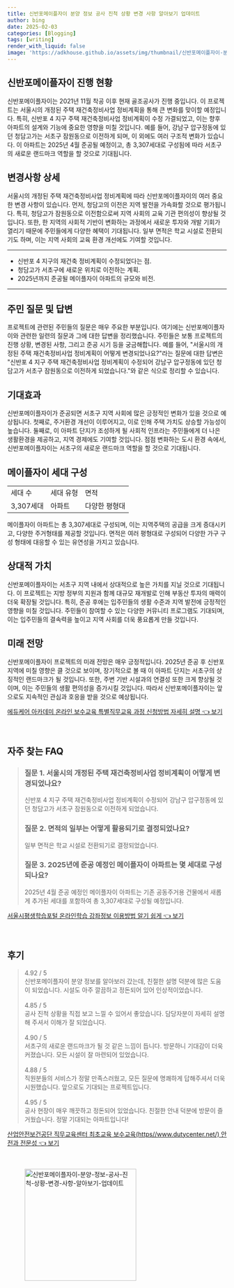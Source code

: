 ```yaml
---
title: 신반포메이플자이 분양 정보 공사 진척 상황 변경 사항 알아보기 업데이트
author: bing
date: 2025-02-03
categories: [Blogging]
tags: [writing]
render_with_liquid: false
image: 'https://adkhouse.github.io/assets/img/thumbnail/신반포메이플자이-분양-정보-공사-진척-상황-변경-사항-알아보기-업데이트.webp'
---
```



<h2 id='신반포메이플자이_진행현황'>신반포메이플자이 진행 현황</h2>

<p>신반포메이플자이는 2021년 11월 착공 이후 현재 골조공사가 진행 중입니다. 이 프로젝트는 서울시의 개정된 주택 재건축정비사업 정비계획을 통해 큰 변화를 맞이할 예정입니다. 특히, 신반포 4 지구 주택 재건축정비사업 정비계획이 수정 가결되었고, 이는 향후 아파트의 설계와 기능에 중요한 영향을 미칠 것입니다. 예를 들어, 강남구 압구정동에 있던 청담고가는 서초구 잠원동으로 이전하게 되며, 이 외에도 여러 구조적 변화가 있습니다. 이 아파트는 2025년 4월 준공될 예정이고, 총 3,307세대로 구성됨에 따라 서초구의 새로운 랜드마크 역할을 할 것으로 기대됩니다.</p>

<h2 id='변경사항_상세'>변경사항 상세</h2>

<p>서울시의 개정된 주택 재건축정비사업 정비계획에 따라 신반포메이플자이의 여러 중요한 변경 사항이 있습니다. 먼저, 청담고의 이전은 지역 발전을 가속화할 것으로 평가됩니다. 특히, 청담고가 잠원동으로 이전함으로써 지역 사회의 교육 기관 편의성이 향상될 것입니다. 또한, 한 지역의 사회적 기반이 변화하는 과정에서 새로운 투자와 개발 기회가 열리기 때문에 주민들에게 다양한 혜택이 기대됩니다. 일부 면적은 학교 시설로 전환되기도 하며, 이는 지역 사회의 교육 환경 개선에도 기여할 것입니다.</p>

<hr />

<ul>
    <li>신반포 4 지구의 재건축 정비계획이 수정되었다는 점.</li>
    <li>청담고가 서초구에 새로운 위치로 이전하는 계획.</li>
    <li>2025년까지 준공될 메이플자이 아파트의 규모와 비전.</li>
</ul>

<hr />

<h2 id='주민_질문답변'>주민 질문 및 답변</h2>

<p>프로젝트에 관련된 주민들의 질문은 매우 주요한 부분입니다. 여기에는 신반포메이플자이와 관련한 일련의 질문과 그에 대한 답변을 정리했습니다. 주민들은 보통 프로젝트의 진행 상황, 변경된 사항, 그리고 준공 시기 등을 궁금해합니다. 예를 들어, "서울시의 개정된 주택 재건축정비사업 정비계획이 어떻게 변경되었나요?"라는 질문에 대한 답변은 "신반포 4 지구 주택 재건축정비사업 정비계획이 수정되어 강남구 압구정동에 있던 청담고가 서초구 잠원동으로 이전하게 되었습니다."와 같은 식으로 정리할 수 있습니다.</p>

<h2 id='기대효과'>기대효과</h2>

<p>신반포메이플자이가 준공되면 서초구 지역 사회에 많은 긍정적인 변화가 있을 것으로 예상됩니다. 첫째로, 주거환경 개선이 이루어지고, 이로 인해 주택 가치도 상승할 가능성이 높습니다. 둘째로, 이 아파트 단지가 조성하게 될 사회적 인프라는 주민들에게 더 나은 생활환경을 제공하고, 지역 경제에도 기여할 것입니다. 점점 변화하는 도시 환경 속에서, 신반포메이플자이는 서초구의 새로운 랜드마크 역할을 할 것으로 기대됩니다.</p>

<h2 id='메이플자이_세대구성'>메이플자이 세대 구성</h2>

<table>
    <tr>
        <td>세대 수</td>
        <td>세대 유형</td>
        <td>면적</td>
    </tr>
    <tr>
        <td>3,307세대</td>
        <td>아파트</td>
        <td>다양한 평형대</td>
    </tr>
</table>

<p>메이플자이 아파트는 총 3,307세대로 구성되며, 이는 지역주택의 공급을 크게 증대시키고, 다양한 주거형태를 제공할 것입니다. 면적은 여러 평형대로 구성되어 다양한 가구 구성 형태에 대응할 수 있는 유연성을 가지고 있습니다.</p>

<h2 id='상대적_가치'>상대적 가치</h2>

<p>신반포메이플자이는 서초구 지역 내에서 상대적으로 높은 가치를 지닐 것으로 기대됩니다. 이 프로젝트는 지방 정부의 지원과 함께 대규모 재개발로 인해 부동산 투자의 매력이 더욱 확장될 것입니다. 특히, 준공 후에는 입주민들의 생활 수준과 지역 발전에 긍정적인 영향을 미칠 것입니다. 주민들이 참여할 수 있는 다양한 커뮤니티 프로그램도 기대되며, 이는 입주민들의 결속력을 높이고 지역 사회를 더욱 풍요롭게 만들 것입니다.</p>

<h2 id='미래_전망'>미래 전망</h2>

<p>신반포메이플자이 프로젝트의 미래 전망은 매우 긍정적입니다. 2025년 준공 후 신반포 지역에 미칠 영향은 클 것으로 보이며, 장기적으로 볼 때 이 아파트 단지는 서초구의 상징적인 랜드마크가 될 것입니다. 또한, 주변 기반 시설과의 연결성 또한 크게 향상될 것이며, 이는 주민들의 생활 편의성을 증가시킬 것입니다. 따라서 신반포메이플자이는 앞으로도 지속적인 관심과 호응을 받을 것으로 예상됩니다.</p>


<p><a class="click-button" title="에듀케어 아카데미 온라인 보수교육 특별직무교육 과정 신청방법 자세히 설명" href="https://adkhouse.github.io/posts/%EC%97%90%EB%93%80%EC%BC%80%EC%96%B4-%EC%95%84%EC%B9%B4%EB%8D%B0%EB%AF%B8-%EC%98%A8%EB%9D%BC%EC%9D%B8-%EB%B3%B4%EC%88%98%EA%B5%90%EC%9C%A1-%ED%8A%B9%EB%B3%84%EC%A7%81%EB%AC%B4%EA%B5%90%EC%9C%A1-%EA%B3%BC%EC%A0%95-%EC%8B%A0%EC%B2%AD%EB%B0%A9%EB%B2%95-%EC%9E%90%EC%84%B8%ED%9E%88-%EC%84%A4%EB%AA%85/" rel="dofollow">에듀케어 아카데미 온라인 보수교육 특별직무교육 과정 신청방법 자세히 설명 👈 보기</a></p><br>
<h2 id='자주_찾는_FAQ'>자주 찾는 FAQ</h2>
<div itemscope="" itemtype="https://schema.org/FAQPage"> 
<blockquote> 
<div itemscope="" itemprop="mainEntity" itemtype="https://schema.org/Question"> 
<h3 itemprop="name">질문 1. 서울시의 개정된 주택 재건축정비사업 정비계획이 어떻게 변경되었나요?</h3> 
<div itemscope="" itemprop="acceptedAnswer" itemtype="https://schema.org/Answer"> 
<span itemprop="text"> 
<p>신반포 4 지구 주택 재건축정비사업 정비계획이 수정되어 강남구 압구정동에 있던 청담고가 서초구 잠원동으로 이전하게 되었습니다.</p> 
</span> 
</div> 
</div> 
<div itemscope="" itemprop="mainEntity" itemtype="https://schema.org/Question"> 
<h3 itemprop="name">질문 2. 면적의 일부는 어떻게 활용되기로 결정되었나요?</h3> 
<div itemscope="" itemprop="acceptedAnswer" itemtype="https://schema.org/Answer"> 
<span itemprop="text"> 
<p>일부 면적은 학교 시설로 전환되기로 결정되었습니다.</p> 
</span> 
</div> 
</div> 
<div itemscope="" itemprop="mainEntity" itemtype="https://schema.org/Question"> 
<h3 itemprop="name">질문 3. 2025년에 준공 예정인 메이플자이 아파트는 몇 세대로 구성되나요?</h3> 
<div itemscope="" itemprop="acceptedAnswer" itemtype="https://schema.org/Answer"> 
<span itemprop="text"> 
<p>2025년 4월 준공 예정인 메이플자이 아파트는 기존 공동주거용 건물에서 새롭게 추가된 세대를 포함하여 총 3,307세대로 구성될 예정입니다.</p> 
</span> 
</div> 
</div> 
</blockquote> 
</div>
<p><a class="click-button" title="서울시평생학습포털 온라인학습 강좌정보 이용방법 알기 쉽게" href="https://adkhouse.github.io/posts/%EC%84%9C%EC%9A%B8%EC%8B%9C%ED%8F%89%EC%83%9D%ED%95%99%EC%8A%B5%ED%8F%AC%ED%84%B8-%EC%98%A8%EB%9D%BC%EC%9D%B8%ED%95%99%EC%8A%B5-%EA%B0%95%EC%A2%8C%EC%A0%95%EB%B3%B4-%EC%9D%B4%EC%9A%A9%EB%B0%A9%EB%B2%95-%EC%95%8C%EA%B8%B0-%EC%89%BD%EA%B2%8C/" rel="dofollow">서울시평생학습포털 온라인학습 강좌정보 이용방법 알기 쉽게 👈 보기</a></p><br>
<h2 id='후기'>후기</h2>
<div itemscope itemtype="https://schema.org/Product">
  <blockquote>
  <div itemprop="review" itemscope itemtype="https://schema.org/Review">
      <div itemprop="reviewRating" itemscope itemtype="https://schema.org/Rating"> <span itemprop="ratingValue">4.92</span> / <span itemprop="bestRating">5</span> </div>
      <span itemprop="reviewBody">신반포메이플자이 분양 정보를 알아보러 갔는데, 친절한 설명 덕분에 많은 도움이 되었습니다. 시설도 아주 깔끔하고 정돈되어 있어 인상적이었습니다.</span>
  </div>
  <br>
  <div itemprop="review" itemscope itemtype="https://schema.org/Review">
      <div itemprop="reviewRating" itemscope itemtype="https://schema.org/Rating"> <span itemprop="ratingValue">4.85</span> / <span itemprop="bestRating">5</span> </div>
      <span itemprop="reviewBody">공사 진척 상황을 직접 보고 느낄 수 있어서 좋았습니다. 담당자분이 자세히 설명해 주셔서 이해가 잘 되었습니다.</span>
  </div>
  <br>
  <div itemprop="review" itemscope itemtype="https://schema.org/Review">
      <div itemprop="reviewRating" itemscope itemtype="https://schema.org/Rating"> <span itemprop="ratingValue">4.90</span> / <span itemprop="bestRating">5</span> </div>
      <span itemprop="reviewBody">서초구의 새로운 랜드마크가 될 것 같은 느낌이 듭니다. 방문하니 기대감이 더욱 커졌습니다. 모든 시설이 잘 마련되어 있었습니다.</span>
  </div>
  <br>
  <div itemprop="review" itemscope itemtype="https://schema.org/Review">
      <div itemprop="reviewRating" itemscope itemtype="https://schema.org/Rating"> <span itemprop="ratingValue">4.88</span> / <span itemprop="bestRating">5</span> </div>
      <span itemprop="reviewBody">직원분들의 서비스가 정말 만족스러웠고, 모든 질문에 명쾌하게 답해주셔서 더욱 시원했습니다. 앞으로도 기대되는 프로젝트입니다.</span>
  </div>
  <br>
  <div itemprop="review" itemscope itemtype="https://schema.org/Review">
      <div itemprop="reviewRating" itemscope itemtype="https://schema.org/Rating"> <span itemprop="ratingValue">4.95</span> / <span itemprop="bestRating">5</span> </div>
      <span itemprop="reviewBody">공사 현장이 매우 깨끗하고 정돈되어 있었습니다. 친절한 안내 덕분에 방문이 즐거웠습니다. 정말 기대되는 아파트입니다!</span>
  </div>
  </blockquote>
</div>
<p><a class="click-button" title="산업안전보건공단 직무교육센터 최초교육 보수교육(https//www.dutycenter.net/) 안전과 전문성" href="https://adkhouse.github.io/posts/%EC%82%B0%EC%97%85%EC%95%88%EC%A0%84%EB%B3%B4%EA%B1%B4%EA%B3%B5%EB%8B%A8-%EC%A7%81%EB%AC%B4%EA%B5%90%EC%9C%A1%EC%84%BC%ED%84%B0-%EC%B5%9C%EC%B4%88%EA%B5%90%EC%9C%A1-%EB%B3%B4%EC%88%98%EA%B5%90%EC%9C%A1(httpswww.dutycenter.net)-%EC%95%88%EC%A0%84%EA%B3%BC-%EC%A0%84%EB%AC%B8%EC%84%B1/" rel="dofollow">산업안전보건공단 직무교육센터 최초교육 보수교육(https//www.dutycenter.net/) 안전과 전문성 👈 보기</a></p><br>
<figure class="image"><img src="https://adkhouse.github.io/assets/img/thumbnail/신반포메이플자이-분양-정보-공사-진척-상황-변경-사항-알아보기-업데이트.webp" alt="신반포메이플자이-분양-정보-공사-진척-상황-변경-사항-알아보기-업데이트" width="256" height="256"></figure>